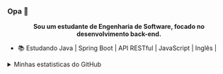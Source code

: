 ### Opa 👋
<p align="center">
    <b>Sou um estudante de Engenharia de Software, focado no desenvolvimento back-end.</b>
</p>

<ul>
    <li>📚 Estudando Java | Spring Boot | API RESTful | JavaScript | Inglês | </li>
</ul>

<details>
    <summary>Minhas estatisticas do GitHub</summary>
    <p align="center">
        <img src="https://github-readme-stats.vercel.app/api?username=mateusblm&theme=white&show_icons=true&include_all_commits=true" alt="" />
    </p>
    <p align="center">
        <b>Linguagens mais usadas:</b> <br />
        <img src="https://github-readme-stats.vercel.app/api/top-langs?username=mateusblm&theme=white" alt="" />
    </p>
</details>
